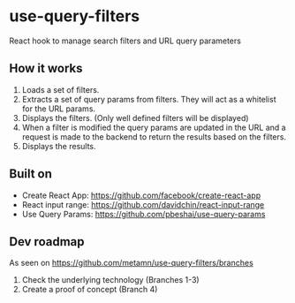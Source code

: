 # use-query-filters

React hook to manage search filters and URL query parameters

## How it works

1. Loads a set of filters.
2. Extracts a set of query params from filters. They will act as a whitelist for the URL params.
3. Displays the filters. (Only well defined filters will be displayed)
4. When a filter is modified the query params are updated in the URL and a request is made to the backend to return the results based on the filters.
5. Displays the results.

## Built on

- Create React App: https://github.com/facebook/create-react-app
- React input range: https://github.com/davidchin/react-input-range
- Use Query Params: https://github.com/pbeshai/use-query-params

## Dev roadmap

As seen on https://github.com/metamn/use-query-filters/branches

1. Check the underlying technology (Branches 1-3)
2. Create a proof of concept (Branch 4)
